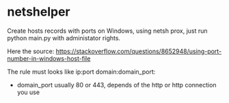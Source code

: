 # netshelper
Create hosts records with ports on Windows, using netsh prox, just run python main.py with administator rights.

Here the source: https://stackoverflow.com/questions/8652948/using-port-number-in-windows-host-file

The rule must looks like ip:port domain:domain_port:
- domain_port usually 80 or 443, depends of the http or http connection you use
